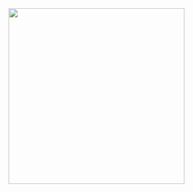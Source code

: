 <a href="https://www.youtube.com/watch?v=lR6YuPlk2lE">
    <div align="center">
        <img height="350px" src="https://raw.githubusercontent.com/dimorinny/android-devices-kubernetes-plugin/master/art/video.png">
    </div>
</a>